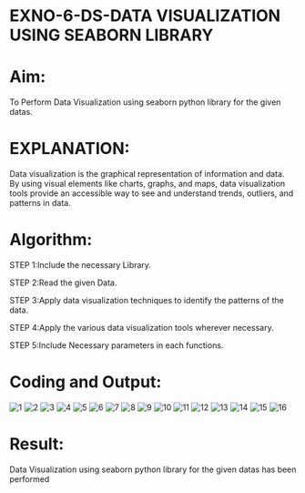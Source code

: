 # EXNO-6-DS-DATA VISUALIZATION USING SEABORN LIBRARY

# Aim:
  To Perform Data Visualization using seaborn python library for the given datas.

# EXPLANATION:
Data visualization is the graphical representation of information and data. By using visual elements like charts, graphs, and maps, data visualization tools provide an accessible way to see and understand trends, outliers, and patterns in data.

# Algorithm:
STEP 1:Include the necessary Library.

STEP 2:Read the given Data.

STEP 3:Apply data visualization techniques to identify the patterns of the data.

STEP 4:Apply the various data visualization tools wherever necessary.

STEP 5:Include Necessary parameters in each functions.

# Coding and Output:
![1](https://github.com/user-attachments/assets/f816c030-e8ad-409e-b06e-d3d4cd21d848)
![2](https://github.com/user-attachments/assets/8328725f-db91-4bcf-89db-2708a253faa7)
![3](https://github.com/user-attachments/assets/efe352dd-5a39-48bf-9a61-4c7429b5b0f1)
![4](https://github.com/user-attachments/assets/a05a0c20-ecf2-4223-bf97-dd4b0f98961f)
![5](https://github.com/user-attachments/assets/76995e49-f5f5-4296-b62f-583474efdfe1)
![6](https://github.com/user-attachments/assets/36f67d96-617e-4b5b-a6ad-a8b320740b8a)
![7](https://github.com/user-attachments/assets/5a82ef9e-d273-4b1c-9166-8589c827ffa6)
![8](https://github.com/user-attachments/assets/49a72c0d-0ed5-4600-be5a-7d8e9ede7930)
![9](https://github.com/user-attachments/assets/17b730aa-af97-4775-91a1-16984d80317f)
![10](https://github.com/user-attachments/assets/252e6699-6b6a-4253-a9cb-2e7bf42c9f02)
![11](https://github.com/user-attachments/assets/cfccfdc8-d62a-4eba-9a55-0737fdb5ade9)
![12](https://github.com/user-attachments/assets/a9f4acfb-ec88-4653-82b3-801fed931f52)
![13](https://github.com/user-attachments/assets/e8375fc9-f573-4d32-8f1e-702b94ff2105)
![14](https://github.com/user-attachments/assets/004e8696-526f-4cc5-a07b-2c8cb930cd80)
![15](https://github.com/user-attachments/assets/47f3439b-eea3-4fe3-90c4-e6502d9b84cc)
![16](https://github.com/user-attachments/assets/ca38447b-f65e-4a23-84c2-92fd3c2516ce)
 

# Result:
Data Visualization using seaborn python library for the given datas has been performed

